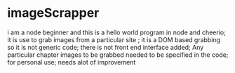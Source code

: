 # imageScrapper
i am a node beginner and this is a hello world program in node and cheerio; it is use to grab images from a particular site ; it is a DOM based grabbing so it is not generic code; there is not front end interface added; Any particular chapter images to be grabbed needed to be specified in the code; for personal use; needs alot of improvement
